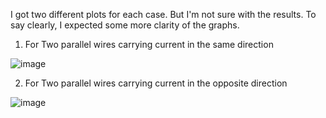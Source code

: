 
I got two different plots for each case.
But I'm not sure with the results. To say clearly, I expected some more clarity of the graphs.


1) For Two parallel wires carrying current in the same direction




![image](https://github.com/Riddhiman2005/Visualizing-the-Magnetic-Field-of-a-current-using-the-Biot-Savart-law-/assets/130882317/1c9927d6-59cd-4543-8421-0a5556c2017f)





2) For Two parallel wires carrying current in the opposite direction

![image](https://github.com/Riddhiman2005/Visualizing-the-Magnetic-Field-of-a-current-using-the-Biot-Savart-law-/assets/130882317/c034bcbe-49d9-4ee6-8a70-261fca9787c4)


